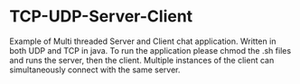 # TCP-UDP-Server-Client
Example of Multi threaded Server and Client chat application. Written in both UDP and TCP in java. To run the application please chmod the .sh files and runs the server, then the client. Multiple instances of the client can simultaneously connect with the same server.
